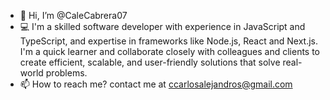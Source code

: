- 👋 Hi, I’m @CaleCabrera07
- 💻 I'm a skilled software developer with experience in JavaScript and TypeScript, and expertise in frameworks like Node.js, React and Next.js. I'm a quick learner and collaborate closely with colleagues and clients to create efficient, scalable, and user-friendly solutions that solve real-world problems.
- 📫 How to reach me? contact me at ccarlosalejandros@gmail.com

<!---
CaleCabrera07/CaleCabrera07 is a ✨ special ✨ repository because its `README.md` (this file) appears on your GitHub profile.
You can click the Preview link to take a look at your changes.
--->
